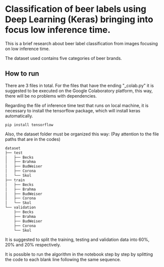# Classification of beer labels using Deep Learning (Keras) bringing into focus low inference time.

This is a brief research about beer label classification from images focusing on low inference time.

The dataset used contains five categories of beer brands.


## How to run

There are 3 files in total. For the files that have the ending "_colab.py" it is suggested to be executed on the Google Colaboratory platform, this way, there will be no problems with dependencies.

Regarding the file of inference time test that runs on local machine, it is necessary to install the tensorflow package, which will install keras automatically.

````
pip install tensorflow
````

Also, the dataset folder must be organized this way:
(Pay attention to the file paths that are in the codes)
```bash
dataset
├── test
│   ├── Becks
│   ├── Brahma
│   ├── BudWeiser
│   ├── Corona
│   └── Skol
├── train
│   ├── Becks
│   ├── Brahma
│   ├── BudWeiser
│   ├── Corona
│   └── Skol
└── validation
    ├── Becks
    ├── Brahma
    ├── BudWeiser
    ├── Corona
    └── Skol

```

It is suggested to split the training, testing and validation data into 60%, 20% and 20% respectively.

It is possible to run the algorithm in the notebook step by step by splitting the code to each blank line following the same sequence.